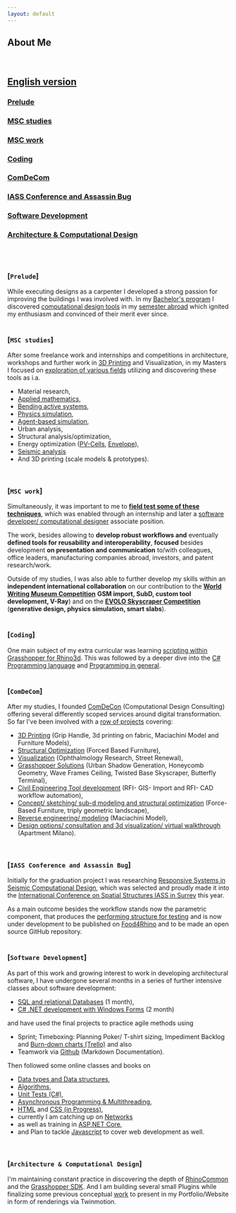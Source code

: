 ```yaml
---
layout: default
---
```


## About Me
<br>

## [English version](https://timsdesigns.github.io/)  
### [Prelude](#prelude-1)
### [MSC studies](#msc-studies-1)
### [MSC work](#msc-work-1)
### [Coding](#coding-1)
### [ComDeCom](#comdecom-1)
### [IASS Conference and Assassin Bug](#iass-conference-and-assassin-bug)
### [Software Development](#software-development-1)
### [Architecture & Computational Design](#architecture--computational-design-1)  
<br/>
<br/>

### [`Prelude`]
<p></p>
While executing designs as a carpenter I developed a strong passion for improving the buildings I was involved with.  
In my <a href="https://issuu.com/home/published/portfolio_tim_fischer__en_">Bachelor's program</a> I discovered <a href="https://www.ciee.org/go-abroad/college-study-abroad/programs/germany/berlin/global-architecture-design#academics">computational design tools</a> in my <a href="https://www.archip.eu/">semester abroad</a> which ignited my enthusiasm and convinced of their merit ever since.
<br/>
<br/>

### [`MSC studies`]
<p></p>
After some freelance work and internships and competitions in architecture, workshops and further work in <a href="https://vimeo.com/manage/videos/153258593">3D Printing</a> and Visualization, in my Masters I focused on <a href="https://issuu.com/timfischer45/docs/grasshopper_polimi_p1-17_01">exploration of various fields</a> utilizing and discovering these tools as i.a.
<p></p>
<ul>
  <li> Material research,</li>
  <li> <a href="https://vimeo.com/219884392">Applied mathematics</a>,</li>
  <li> <a href="https://issuu.com/timfischer45/docs/extreme_living_-_functional_unit_-_">Bending active systems</a>,</li>
  <li> <a href="https://vimeo.com/226139359">Physics simulation</a>,</li>
  <li> <a href="https://vimeo.com/247093054">Agent-based simulation</a>, </li>
  <li> Urban analysis,</li>
  <li> Structural analysis/optimization,</li>
  <li> Energy optimization (<a href="https://vimeo.com/manage/videos/257005791">PV-Cells</a>, <a href="https://vimeo.com/manage/videos/257005791">Envelope</a>),</li>
  <li> <a href="https://www.youtube.com/watch?v=Zp45P_SOf4U">Seismic analysis</a></li>
  <li> And 3D printing (scale models & prototypes).</li>
</ul>
<br/>

### [`MSC work`]
<p></p>
Simultaneously, it was important to me to <a href="https://vimeo.com/236308356"><b>field test some of these techniques</b></a>, which was enabled through an internship and later a <a href="http://www.textilearchitecture.polimi.it/#research">software developer/ computational designer</a> associate position.
<p></p>
The work, besides allowing to <b>develop robust workflows and</b> eventually <b>defined tools for reusability and interoperability</b>, <b>focused</b> besides development <b>on presentation and communication</b> to/with colleagues, office leaders, manufacturing companies abroad, investors, and patent research/work.
<p></p>
Outside of my studies, I was also able to further develop my skills within an <b>independent international collaboration</b> on our contribution to the <a href="https://www.comdecon.com/world-writing-museum"><b>World Writing Museum Competition</b></a> <b>GSM import, SubD, custom tool development, V-Ray</b>) and on the <a href="https://www.evolo.us/category/competition/"><b>EVOLO Skyscraper Competition</b></a> (<b>generative design, physics simulation, smart slabs</b>).
<br/>
<br/>

### [`Coding`]
<p></p>
One main subject of my extra curricular was learning <a href="https://vimeo.com/247048808">scripting within Grasshopper for Rhino3d</a>.  
This was followed by a deeper dive into the <a href="https://www.oreilly.com/learning-paths/learning-path-c/9781491987186/">C# Programming language</a> and <a href="https://cs50.harvard.edu/college/2021/fall/weeks/0/">Programming in general</a>.
<br/>
<br/>

### [`ComDeCom`]
<p></p>
After my studies, I founded <a href="https://www.comdecon.com">ComDeCon</a> (Computational Design Consulting) offering several differently scoped services around digital transformation. So far I've been involved with a <a href="https://timsdesigns.wixsite.com/cdconsulting/allprojects">row of projects</a> covering:
<ul>
  <li> <a href="https://www.comdecon.com/productdesign">3D Printing</a> (Grip Handle, 3d printing on fabric, Maciachini Model and Furniture Models),</li>
  <li> <a href="https://www.comdecon.com/furniture">Structural Optimization</a> (Forced Based Furniture),</li>
  <li> <a href="https://www.comdecon.com/graphicdesign">Visualization</a> (Ophthalmology Research, Street Renewal),</li>
  <li> <a href="https://www.comdecon.com/urbandesign">Grasshopper Solutions</a> (Urban Shadow Generation, Honeycomb Geometry, Wave Frames Ceiling, Twisted Base Skyscraper, Butterfly Terminal),</li>
  <li> <a href="https://www.comdecon.com/infrastructuredesign">Civil Engineering Tool development</a> (RFI- GIS- Import and RFI- CAD workflow automation),</li>
  <li> <a href="https://vimeo.com/manage/videos/319545166">Concept/ sketching/ sub-d modeling and structural optimization</a> (Force-Based Furniture, triply geometric landscape),</li>
  <li> <a href="https://www.comdecon.com/allprojects">Reverse engineering/ modeling</a> (Maciachini Model),</li>
  <li> <a href="">Design options/ consultation and 3d visualization/ virtual walkthrough</a> (Apartment Milano).</li>
</ul>
<br/>

### [`IASS Conference and Assassin Bug`]
<p></p>
Initially for the graduation project I was researching <a href="https://www.livestreamevent.uk/iass2021/wp-content/uploads/sites/25/2021/08/975.pdf">Responsive Systems in Seismic Computational Design</a>, which was selected and proudly made it into the <a href="https://iass-structures.org/">International Conference on Spatial Structures IASS in Surrey</a> this year.  
<p></p>
As a main outcome besides the workflow stands now the parametric component, that produces the <a href="https://www.youtube.com/watch?v=Zp45P_SOf4U">performing structure for testing</a> and is now under development to be published on <a href="https://www.food4rhino.com">Food4Rhino</a> and to be made an open source GitHub repository.
<br/>
<br/>

### [`Software Development`]
<p></p>
As part of this work and growing interest to work in developing architectural software, I have undergone several months in a series of further intensive classes about software development:  <ul>
<li> <a href="https://www.alfatraining.de/gefoerderte-weiterbildung/berlinmitte/stadt/berlin-mitte/kurs/relationale-datenbanken-sql/N/0/0/kombi/relationale-datenbanken-sql/#pos1">SQL and relational Databases</a> (1 month),  
<li> <a href="https://www.alfatraining.de/gefoerderte-weiterbildung/berlinmitte/stadt/berlin-mitte/kurs/visual-cnet/N/0/0/kombi/c-entwickler-in/#pos1">C# .NET development with Windows Forms</a> (2 month)  
</ul><p></p>
and have used the final projects to practice agile methods using <ul>
<li> Sprint; Timeboxing: Planning Poker/ T-shirt sizing, Impediment Backlog and <a href="https://www.burndownfortrello.com/index.php#"> Burn-down charts (Trello)</a> and also
<li> Teamwork via <a href="https://github.com/Computational-Design-Consulting">Github</a> (Markdown Documentation).  
</ul><p></p>
Then followed some online classes and books on <ul>
<li> <a href="https://www.amazon.com/Computer-Science-Distilled-Computational-Problems/dp/0997316020">Data types and Data structures</a>,
<li> <a href="https://www.youtube.com/watch?v=fykrlqbV9wM&list=PL5UjM1xA8Bj8AjiTw2Aeb9yinE4-3j0PT&index=4">Algorithms</a>,
<li> <a href="https://www.youtube.com/watch?v=ub3P8c87cwk">Unit Tests (C#)</a>,
<li> <a href="https://www.youtube.com/watch?v=2moh18sh5p4&t=943s">Asynchronous Programming & Multithreading</a>,
<li> <a href="https://www.w3schools.com/html/default.asp">HTML</a> and <a href="https://www.w3schools.com/css/default.asp">CSS (in Progress)</a>,
<li> currently I am catching up on <a href="https://www.geeksforgeeks.org/computer-network-tutorials/?ref=lbp">Networks</a>
<li> as well as training in <a href="https://www.tutorialsteacher.com/core/first-aspnet-core-application) und [AZURE](https://www.youtube.com/watch?v=zIfxkub7CLY">ASP.NET Core</a>,
<li> and Plan to tackle <a href="https://www.tutorialsteacher.com/javascript">Javascript</a> to cover web development as well.  
</ul><br/>

### [`Architecture & Computational Design`]
<p></p>
I'm maintaining constant practice in discovering the depth of <a href="https://developer.rhino3d.com/api/rhinocommon">RhinoCommon</a> and the <a href="https://developer.rhino3d.com/api/grasshopper">Grasshopper SDK</a>. And I am building several small Plugins while finalizing some previous conceptual <a href="https://www.comdecon.com/expo-2020">work</a> to present in my Portfolio/Website in form of renderings via Twinmotion.  
